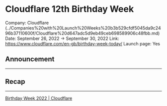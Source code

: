 # Cloudflare 12th Birthday Week

Company: Cloudflare (../Companies%20with%20Launch%20Weeks%20b3b529cfdf5045da9c2496b37110600f/Cloudflare%20d647adc5d9eb49ceb698589906c48fbb.md)
Date: September 26, 2022 → September 30, 2022
Link: https://www.cloudflare.com/en-gb/birthday-week-today/
Launch page: Yes

## Announcement

---

## Recap

---

[Birthday Week 2022 | Cloudflare](https://www.cloudflare.com/en-gb/birthday-week-today/)